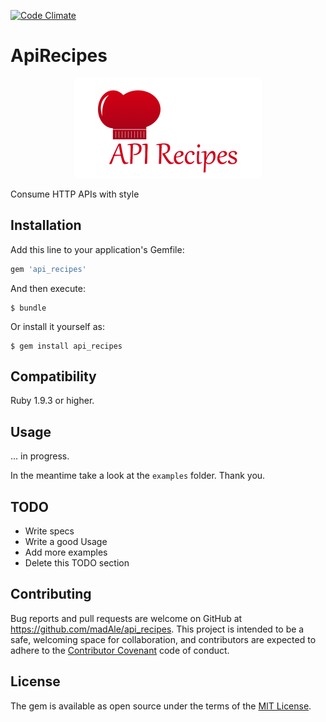 [![Code Climate](https://codeclimate.com/github/madAle/api_recipes/badges/gpa.svg)](https://codeclimate.com/github/madAle/api_recipes)

# ApiRecipes

<p align="center">  
  <img width="300" height="160" src="api_recipes.png"/>
</p>

Consume HTTP APIs with style
   
## Installation

Add this line to your application's Gemfile:

```ruby
gem 'api_recipes'
```

And then execute:

    $ bundle

Or install it yourself as:

    $ gem install api_recipes
    
## Compatibility

Ruby 1.9.3 or higher.

## Usage

... in progress.

In the meantime take a look at the ``` examples ``` folder. Thank you.

## TODO

* Write specs
* Write a good Usage
* Add more examples
* Delete this TODO section

## Contributing

Bug reports and pull requests are welcome on GitHub at https://github.com/madAle/api_recipes. 
This project is intended to be a safe, welcoming space for collaboration, and contributors are expected to adhere to 
the [Contributor Covenant](contributor-covenant.org) code of conduct.


## License

The gem is available as open source under the terms of the [MIT License](http://opensource.org/licenses/MIT).


